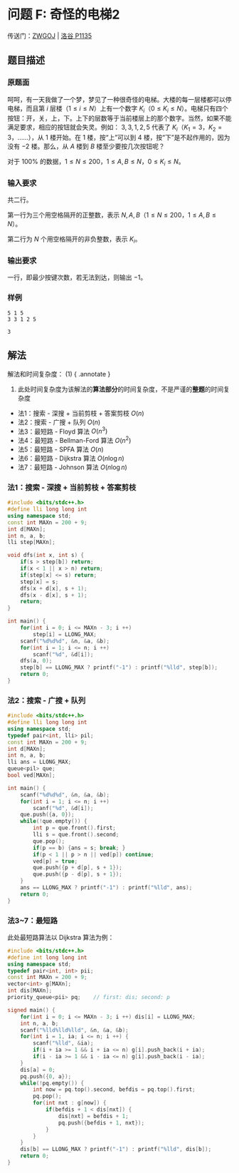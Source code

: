 # 问题 F: 奇怪的电梯2

传送门：[ZWGOJ](http://81.68.64.169/problem.php?cid=1012&pid=5) | [洛谷 P1135](https://www.luogu.com.cn/problem/P1135)

## 题目描述

### 原题面

呵呵，有一天我做了一个梦，梦见了一种很奇怪的电梯。大楼的每一层楼都可以停电梯，而且第 $i$ 层楼（$1 \le i \le N$）上有一个数字 $K_i$（$0 \le K_i \le N$）。电梯只有四个按钮：开，关，上，下。上下的层数等于当前楼层上的那个数字。当然，如果不能满足要求，相应的按钮就会失灵。例如： $3, 3, 1, 2, 5$ 代表了 $K_i$（$K_1=3$，$K_2=3$，……），从 $1$ 楼开始。在 $1$ 楼，按“上”可以到 $4$ 楼，按“下”是不起作用的，因为没有 $-2$ 楼。那么，从 $A$ 楼到 $B$ 楼至少要按几次按钮呢？

对于 $100 \%$ 的数据，$1 \le N \le 200$，$1 \le A, B \le N$，$0 \le K_i \le N$。

### 输入要求

共二行。

第一行为三个用空格隔开的正整数，表示 $N, A, B$（$1 \le N \le 200$，$1 \le A, B \le N$）。

第二行为 $N$ 个用空格隔开的非负整数，表示 $K_i$。

### 输出要求

一行，即最少按键次数，若无法到达，则输出 $-1$。

### 样例

<div class="grid" markdown>

```text
5 1 5
3 3 1 2 5
```

```text
3
```

</div>

## 解法

解法和时间复杂度： (1)
{ .annotate }

1.  此处时间复杂度为该解法的**算法部分**的时间复杂度，不是严谨的**整题**的时间复杂度

<!---->
- 法1：搜索 - 深搜 + 当前剪枝 + 答案剪枝 $O(n)$
- 法2：搜索 - 广搜 + 队列 $O(n)$
- 法3：最短路 - Floyd 算法 $O(n^3)$
- 法4：最短路 - Bellman-Ford 算法 $O(n^2)$
- 法5：最短路 - SPFA 算法 $O(n)$
- 法6：最短路 - Dijkstra 算法 $O(n\log n)$
- 法7：最短路 - Johnson 算法 $O(n\log n)$

### 法1：搜索 - 深搜 + 当前剪枝 + 答案剪枝

```cpp
#include <bits/stdc++.h>
#define lli long long int
using namespace std;
const int MAXn = 200 + 9;
int d[MAXn];
int n, a, b;
lli step[MAXn];

void dfs(int x, int s) {
    if(s > step[b]) return;
    if(x < 1 || x > n) return;
    if(step[x] <= s) return;
    step[x] = s;
    dfs(x + d[x], s + 1);
    dfs(x - d[x], s + 1);
    return;
}

int main() {
    for(int i = 0; i <= MAXn - 3; i ++)
        step[i] = LLONG_MAX;
    scanf("%d%d%d", &n, &a, &b);
    for(int i = 1; i <= n; i ++)
        scanf("%d", &d[i]);
    dfs(a, 0);
    step[b] == LLONG_MAX ? printf("-1") : printf("%lld", step[b]);
    return 0;
}
```

### 法2：搜索 - 广搜 + 队列

```cpp
#include <bits/stdc++.h>
#define lli long long int
using namespace std;
typedef pair<int, lli> pil;
const int MAXn = 200 + 9;
int d[MAXn];
int n, a, b;
lli ans = LLONG_MAX;
queue<pil> que;
bool ved[MAXn];

int main() {
    scanf("%d%d%d", &n, &a, &b);
    for(int i = 1; i <= n; i ++)
        scanf("%d", &d[i]);
    que.push({a, 0});
    while(!que.empty()) {
        int p = que.front().first;
        lli s = que.front().second;
        que.pop();
        if(p == b) {ans = s; break; }
        if(p < 1 || p > n || ved[p]) continue;
        ved[p] = true;
        que.push({p + d[p], s + 1});
        que.push({p - d[p], s + 1});
    }
    ans == LLONG_MAX ? printf("-1") : printf("%lld", ans);
    return 0;
}
```

### 法3~7：最短路

此处最短路算法以 Dijkstra 算法为例：

```cpp
#include <bits/stdc++.h>
#define int long long int
using namespace std;
typedef pair<int, int> pii;
const int MAXn = 200 + 9;
vector<int> g[MAXn];
int dis[MAXn];
priority_queue<pii> pq;    // first: dis; second: p

signed main() {
    for(int i = 0; i <= MAXn - 3; i ++) dis[i] = LLONG_MAX;
    int n, a, b;
    scanf("%lld%lld%lld", &n, &a, &b);
    for(int i = 1, ia; i <= n; i ++) {
        scanf("%lld", &ia);
        if(i + ia >= 1 && i + ia <= n) g[i].push_back(i + ia);
        if(i - ia >= 1 && i - ia <= n) g[i].push_back(i - ia);
    }
    dis[a] = 0;
    pq.push({0, a});
    while(!pq.empty()) {
        int now = pq.top().second, befdis = pq.top().first;
        pq.pop();
        for(int nxt : g[now]) {
            if(befdis + 1 < dis[nxt]) {
                dis[nxt] = befdis + 1;
                pq.push({befdis + 1, nxt});
            }
        }
    }
    dis[b] == LLONG_MAX ? printf("-1") : printf("%lld", dis[b]);
    return 0;
}
```
